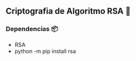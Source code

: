 ## Criptografia de Algoritmo RSA :closed_lock_with_key:

### Dependencias :package:

- RSA
-   python -m pip install rsa
